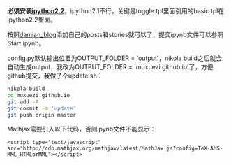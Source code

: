 <!-- 
.. title: 关于本站ipython动态显示
.. slug: ipython-toggle-show
.. date: 2014-09-12 14:57:53 UTC+08:00
.. tags: HTML/CSS, ipython
.. link: 
.. description: 
.. type: text
-->

**必须安装[ipython2.2](http://ipython.org/install.html#)**，ipython2.1不行，关键是toggle.tpl里面引用的basic.tpl在ipython2.2里面。

<!-- TEASER_END-->

按照[damian_blog](https://github.com/damianavila/damian_blog)添加自己的posts和stories就可以了，提交ipynb文件可以参照Start.ipynb。

config.py默认输出位置为OUTPUT_FOLDER = 'output'，nikola build之后就会自动生成output，我改为OUTPUT_FOLDER = 'muxuezi.github.io'了，方便github提交，我做了个update.sh：

```bash
nikola build
cd muxuezi.github.io
git add -A
git commit -m 'update'
git push origin master
```

Mathjax需要引入以下代码，否则ipynb文件不能显示：

```
<script type="text/javascript" src="http://cdn.mathjax.org/mathjax/latest/MathJax.js?config=TeX-AMS-MML_HTMLorMML"></script>
```